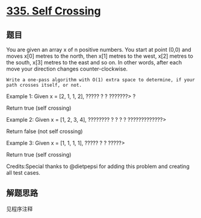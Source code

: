 # [335. Self Crossing](https://leetcode.com/problems/self-crossing/)

## 题目

You are given an array x of n positive numbers. You start at point (0,0) and moves x[0] metres to the north, then x[1] metres to the west,
    x[2] metres to the south,
    x[3] metres to the east and so on. In other words, after each move your direction changes
    counter-clockwise.


    Write a one-pass algorithm with O(1) extra space to determine, if your path crosses itself, or not.



Example 1:
Given x = [2, 1, 1, 2],
?????
?   ?
???????>
    ?

Return true (self crossing)




Example 2:
Given x = [1, 2, 3, 4],
????????
?      ?
?
?
?????????????>

Return false (not self crossing)




Example 3:
Given x = [1, 1, 1, 1],
?????
?   ?
?????>

Return true (self crossing)



Credits:Special thanks to @dietpepsi for adding this problem and creating all test cases.

## 解题思路

见程序注释
